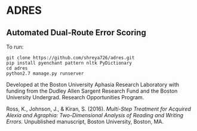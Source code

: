 # ADRES
## Automated Dual-Route Error Scoring

To run:

```
git clone https://github.com/shreya726/adres.git
pip install pyenchant pattern nltk PyDictionary
cd adres
python2.7 manage.py runserver
```

Developed at the Boston University Aphasia Research Laboratory with funding from the Dudley Allen Sargent Research Fund and the Boston University Undergrad. Research Opportunities Program. 

Ross, K., Johnson, J., & Kiran, S. (2016). *Multi-Step Treatment for Acquired Alexia and Agraphia: Two-Dimensional Analysis of Reading and Writing Errors.* Unpublished manuscript, Boston University, Boston, MA.